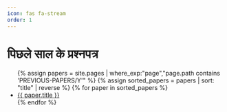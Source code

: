 ```yaml
---
icon: fas fa-stream
order: 1
---
```


# पिछले साल के प्रश्नपत्र

<ul>
{% assign papers = site.pages | where_exp:"page","page.path contains 'PREVIOUS-PAPERS/Y'" %}
{% assign sorted_papers = papers | sort: "title" | reverse %}
{% for paper in sorted_papers %}
  <li><a href="{{ paper.url }}">{{ paper.title }}</a></li>
{% endfor %}
</ul>
